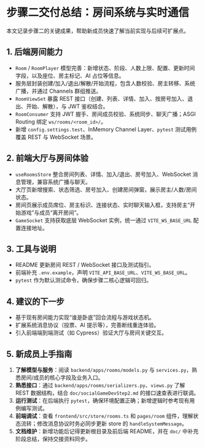 # 步骤二交付总结：房间系统与实时通信

本文记录步骤二的关键成果，帮助新成员快速了解当前实现与后续可扩展点。

## 1. 后端房间能力

- `Room` / `RoomPlayer` 模型完善：新增状态、阶段、人数上限、配置、更新时间字段，以及座位、房主标记、AI 占位等信息。
- 服务层封装创建/加入/退出/解散/开始流程，包含人数校验、房主转移、系统广播，并通过 Channels 群组推送。
- `RoomViewSet` 暴露 REST 接口（创建、列表、详情、加入、按房号加入、退出、开始、解散），与 JWT 鉴权结合。
- `RoomConsumer` 支持 JWT 握手、房间成员校验、系统同步、聊天广播；ASGI Routing 绑定 `ws/rooms/<room_id>/`。
- 新增 `config.settings.test`、InMemory Channel Layer、`pytest` 测试用例覆盖 REST 与 WebSocket 场景。

## 2. 前端大厅与房间体验

- `useRoomsStore` 整合房间列表、详情、加入/退出、房号加入、WebSocket 消息管理，兼容系统广播与聊天。
- 大厅页新增搜索、状态筛选、房号加入、创建房间弹窗，展示房主/人数/房间状态。
- 房间页展示成员席位、房主标识、连接状态、实时聊天输入框，支持房主“开始游戏”与成员“离开房间”。
- `GameSocket` 支持获取底层 WebSocket 实例，统一通过 `VITE_WS_BASE_URL` 配置连接地址。

## 3. 工具与说明

- README 更新房间 REST / WebSocket 接口及测试指引。
- 前端补充 `.env.example`，声明 `VITE_API_BASE_URL`、`VITE_WS_BASE_URL`。
- `pytest` 作为默认测试命令，确保步骤二核心逻辑可回归。

## 4. 建议的下一步

- 基于现有房间能力实现“谁是卧底”回合流程与游戏状态机。
- 扩展系统消息协议（投票、AI 提示等），完善断线重连体验。
- 引入前端端到端测试（如 Cypress）验证大厅与房间关键交互。

## 5. 新成员上手指南

1. **了解模型与服务**：阅读 `backend/apps/rooms/models.py` 与 `services.py`，熟悉房间/成员的核心字段及业务入口。
2. **熟悉接口**：通过 `backend/apps/rooms/serializers.py`、`views.py` 了解 REST 数据结构，结合 `doc/socialGameDevStep2.md` 的接口速查表进行联调。
3. **运行测试**：在后端执行 `pytest`，确保环境配置正确；新增逻辑时参考现有用例编写测试。
4. **前端调试**：查看 `frontend/src/store/rooms.ts` 和 `pages/room` 组件，理解状态流转；修改消息协议时务必同步更新 store 的 `handleSystemMessage`。
5. **文档维护**：新增功能后记得更新根目录及前后端 README，并在 `doc/` 中补充阶段总结，保持交接资料同步。
